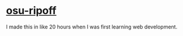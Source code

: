 # [osu-ripoff](https://fireisgood.github.io/osu-remake/)

I made this in like 20 hours when I was first learning web development.
